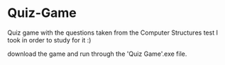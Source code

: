 # Quiz-Game
Quiz game with the questions taken from the Computer Structures test I took in order to study for it :)

download the game and run through the  'Quiz Game'.exe file.

